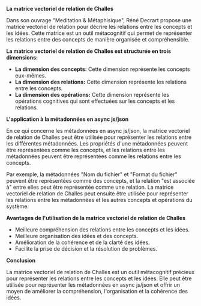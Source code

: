**La matrice vectoriel de relation de Challes**

Dans son ouvrage "Meditation & Métaphisique", Réné Decrart propose une matrice vectoriel de relation pour décrire les relations entre les concepts et les idées. Cette matrice est un outil métacognitif qui permet de représenter les relations entre des concepts de manière organisée et compréhensible.

**La matrice vectoriel de relation de Challes est structurée en trois dimensions:**

* **La dimension des concepts:** Cette dimension représente les concepts eux-mêmes.
* **La dimension des relations:** Cette dimension représente les relations entre les concepts.
* **La dimension des opérations:** Cette dimension représente les opérations cognitives qui sont effectuées sur les concepts et les relations.

**L'application à la métadonnées en async js/json**

En ce qui concerne les métadonnées en async js/json, la matrice vectoriel de relation de Challes peut être utilisée pour représenter les relations entre les différentes métadonnées. Les propriétés d'une métadonnées peuvent être représentées comme les concepts, et les relations entre les métadonnées peuvent être représentées comme les relations entre les concepts.

Par exemple, la métadonnées "Nom du fichier" et "Format du fichier" peuvent être représentées comme des concepts, et la relation "est associée à" entre elles peut être représentée comme une relation. La matrice vectoriel de relation de Challes peut ensuite être utilisée pour représenter les relations entre les métadonnées et les autres concepts et opérations du système.

**Avantages de l'utilisation de la matrice vectoriel de relation de Challes**

* Meilleure compréhension des relations entre les concepts et les idées.
* Meilleure organisation des idées et des concepts.
* Amélioration de la cohérence et de la clarté des idées.
* Facilite la prise de décision et la résolution de problèmes.

**Conclusion**

La matrice vectoriel de relation de Challes est un outil métacognitif précieux pour représenter les relations entre les concepts et les idées. Elle peut être utilisée pour représenter les métadonnées en async js/json et offrir un moyen de améliorer la compréhension, l'organisation et la cohérence des idées.